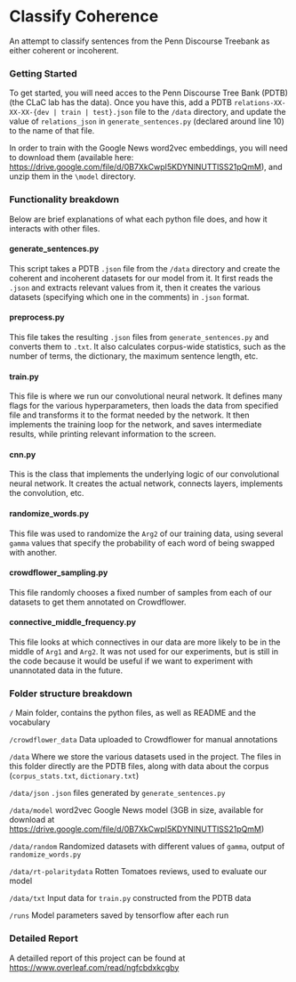 # Classify Coherence
An attempt to classify sentences from the Penn Discourse Treebank as either coherent or incoherent. 

### Getting Started
To get started,  you will need acces to the Penn Discourse Tree Bank (PDTB) (the CLaC lab has the data). 
Once you have this, add a PDTB `relations-XX-XX-XX-{dev | train | test}.json` file to the `/data` directory, and update the value of `relations_json` in `generate_sentences.py` (declared around line 10) to the name of that file. 

In order to train with the Google News word2vec embeddings, you will need to download them (available here: https://drive.google.com/file/d/0B7XkCwpI5KDYNlNUTTlSS21pQmM), and unzip them in the `\model` directory. 

### Functionality breakdown

Below are brief explanations of what each python file does, and how it interacts with other files.

#### generate_sentences.py 
This script takes a PDTB `.json` file from the `/data` directory and create the coherent and incoherent datasets for our model from it. It first reads the `.json` and extracts relevant values from it, then it creates the various datasets (specifying which one  in the comments) in `.json` format.

#### preprocess.py 
This file takes the resulting `.json` files from `generate_sentences.py` and converts them to `.txt`. It also calculates corpus-wide statistics, such as the number of terms, the dictionary, the maximum sentence length, etc. 

#### train.py 
This file is where we run our convolutional neural network. It defines many flags for the various hyperparameters, then loads the data from specified file and transforms it to the format needed by the network. It then implements the training loop for the network, and saves intermediate results, while printing relevant information to the screen.

#### cnn.py 
This is the class that implements the underlying logic of our convolutional neural network. It creates the actual network, connects layers, implements the convolution, etc. 

#### randomize_words.py 
This file was used to randomize the `Arg2` of our training data, using several `gamma` values that specify the probability of each word of being swapped with another. 

#### crowdflower_sampling.py
This file randomly chooses a fixed number of samples from each of our datasets to get them annotated on Crowdflower. 

#### connective_middle_frequency.py 
This file looks at which connectives in our data are more likely to be in the middle of `Arg1` and `Arg2`. It was not used for our experiments, but is still in the code because it would be useful if we want to experiment with unannotated data in the future. 

### Folder structure breakdown

`/`
Main folder, contains the python files, as well as README and the vocabulary

`/crowdflower_data`
Data uploaded to Crowdflower for manual annotations

`/data`
Where we store the various datasets used in the project. The files in this folder directly are the PDTB files, along with data about the corpus (`corpus_stats.txt`, `dictionary.txt`)

  `/data/json`
      `.json` files generated by `generate_sentences.py`

  `/data/model`
      word2vec Google News model (3GB in size, available for download at https://drive.google.com/file/d/0B7XkCwpI5KDYNlNUTTlSS21pQmM)

  `/data/random`
      Randomized datasets with different values of `gamma`, output of `randomize_words.py`

  `/data/rt-polaritydata`
      Rotten Tomatoes reviews, used to evaluate our model 

  `/data/txt`
      Input data for `train.py` constructed from the PDTB data

`/runs`
Model parameters saved by tensorflow after each run



### Detailed Report
A detailled report of this project can be found at https://www.overleaf.com/read/ngfcbdxkcgby

